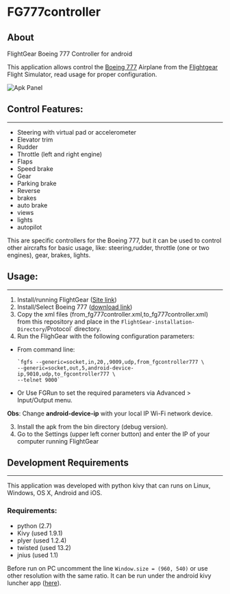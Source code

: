 # FG777controller


## About
FlightGear Boeing 777 Controller for android

This application allows control the [Boeing 777](http://wiki.flightgear.org/Boeing_777) Airplane  from the [Flightgear](http://www.flightgear.org/) Flight Simulator, read usage for proper configuration.


![Apk Panel](https://s31.postimg.org/tess898xn/fg777controller.png)


## Control Features:
-----------------
* Steering with virtual pad or accelerometer
* Elevator trim
* Rudder
* Throttle (left and right engine)
* Flaps
* Speed brake
* Gear
* Parking brake
* Reverse
* brakes
* auto brake
* views
* lights
* autopilot

This are specific controllers for the Boeing 777, but it  can be used to control other aircrafts for basic usage, like:  steering,rudder, throttle (one or two engines), gear, brakes, lights.


## Usage:
------
1. Install/running FlightGear ([Site link](http://www.flightgear.org))
2. Install/Select Boeing 777 ([download link](http://fgfs.goneabitbursar.com/official/777.zip))
1. Copy the xml files (from_fg777controller.xml,to_fg777controller.xml) from this repository and place  in the  `FlightGear-installation-Directory`/Protocol` directory.
2. Run the FlighGear with the following configuration parameters:
  * From command line:
        
        `fgfs --generic=socket,in,20,,9009,udp,from_fgcontroller777 \
        --generic=socket,out,5,android-device-ip,9010,udp,to_fgcontroller777 \ 
        --telnet 9000`

  * Or Use FGRun to set the required parameters via Advanced > Input/Output menu.
  
  **Obs**: Change **android-device-ip** with your local IP Wi-Fi network device.

3. Install the apk from the bin directory (debug version).
4. Go to the Settings (upper left corner button) and enter the IP of your computer running FlightGear


## Development Requirements
------------------------

This application was developed with python kivy that can runs on Linux, Windows, OS X, Android and iOS.

### Requirements:

* python (2.7)
* Kivy (used 1.9.1)
* plyer (used 1.2.4)
* twisted (used 13.2)
* jnius (used 1.1)


Before run on PC uncomment the line `Window.size = (960, 540)` or use other resolution with the same ratio.
It can be run under the android kivy luncher app ([here](https://play.google.com/store/apps/details?id=org.kivy.pygame&hl=pt)).
